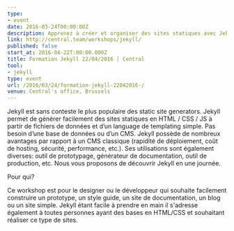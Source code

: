 ```yaml
---
type:
- event
date: 2016-03-24T00:00:00Z
description: Apprenez à créer et organiser des sites statiques avec Jekyll
link: http://central.team/workshops/jekyll/
published: false
start_at: 2016-04-22T:00:00.000Z
title: Formation Jekyll 22/04/2016 | Central
tool:
- jekyll
type: event
url: /2016/03/24/formation-jekyll-22042016-/
venue: Central's office, Brussels
---
```


Jekyll est sans conteste le plus populaire des static site generators. Jekyll permet de générer facilement des sites statiques en HTML / CSS / JS à partir de fichiers de données et d’un language de templating simple. Pas besoin d’une base de données ou d’un CMS.
Jekyll possède de nombreux avantages par rapport à un CMS classique (rapidité de déploiement, coût de hosting, sécurité, performance, etc.). Ses utilisations sont également diverses: outil de prototypage, générateur de documentation, outil de production, etc. Nous vous proposons de découvrir Jekyll en une journée.

Pour qui?

Ce workshop est pour le designer ou le développeur qui souhaite facilement construire un prototype, un style guide, un site de documentation, un blog ou un site simple. Jekyll étant facile à prendre en main il s'adresse également à toutes personnes ayant des bases en HTML/CSS et souhaitant réaliser ce type de sites.
